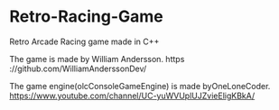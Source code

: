 # Retro-Racing-Game
Retro Arcade Racing game made in C++

The game is made by William Andersson.
https ://github.com/WilliamAnderssonDev/

The game engine(olcConsoleGameEngine) is made byOneLoneCoder.
https://www.youtube.com/channel/UC-yuWVUplUJZvieEligKBkA/

